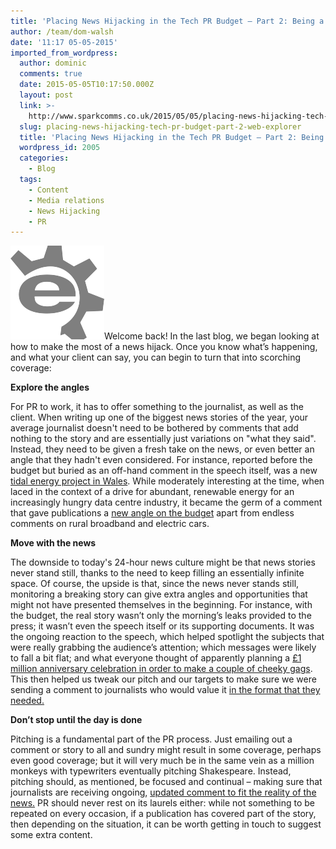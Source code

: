 ```yaml
---
title: 'Placing News Hijacking in the Tech PR Budget – Part 2: Being a Web Explorer'
author: /team/dom-walsh
date: '11:17 05-05-2015'
imported_from_wordpress:
  author: dominic
  comments: true
  date: 2015-05-05T10:17:50.000Z
  layout: post
  link: >-
    http://www.sparkcomms.co.uk/2015/05/05/placing-news-hijacking-tech-pr-budget-part-2-web-explorer/
  slug: placing-news-hijacking-tech-pr-budget-part-2-web-explorer
  title: 'Placing News Hijacking in the Tech PR Budget – Part 2: Being a Web Explorer'
  wordpress_id: 2005
  categories:
    - Blog
  tags:
    - Content
    - Media relations
    - News Hijacking
    - PR
---
```


![options-47081_640](options-47081_640-150x150.png)Welcome back! In the last blog, we began looking at how to make the most of a news hijack. Once you know what’s happening, and what your client can say, you can begin to turn that into scorching coverage:

**Explore the angles**

For PR to work, it has to offer something to the journalist, as well as the client. When writing up one of the biggest news stories of the year, your average journalist doesn't need to be bothered by comments that add nothing to the story and are essentially just variations on "what they said". Instead, they need to be given a fresh take on the news, or even better an angle that they hadn't even considered. For instance, reported before the budget but buried as an off-hand comment in the speech itself, was a new [tidal energy project in Wales](http://www.tidallagoonswanseabay.com/). While moderately interesting at the time, when laced in the context of a drive for abundant, renewable energy for an increasingly hungry data centre industry, it became the germ of a comment that gave publications a [new angle on the budget](http://www.cbronline.com/news/verticals/the-boardroom/5-tech-take-aways-from-the-2015-budget-4535488) apart from endless comments on rural broadband and electric cars.

**Move with the news**

The downside to today's 24-hour news culture might be that news stories never stand still, thanks to the need to keep filling an essentially infinite space. Of course, the upside is that, since the news never stands still, monitoring a breaking story can give extra angles and opportunities that might not have presented themselves in the beginning. For instance, with the budget, the real story wasn’t only the morning’s leaks provided to the press; it wasn’t even the speech itself or its supporting documents. It was the ongoing reaction to the speech, which helped spotlight the subjects that were really grabbing the audience’s attention; which messages were likely to fall a bit flat; and what everyone thought of apparently planning a [£1 million anniversary celebration in order to make a couple of cheeky gags](http://www.independent.co.uk/news/uk/politics/budget-2015-george-osbornes-three-jokes-that-cost-the-taxpayer-41-million-10117998.html). This then helped us tweak our pitch and our targets to make sure we were sending a comment to journalists who would value it [in the format that they needed.](http://www.channelweb.co.uk/crn-uk/news/2400526/budget-channel-wary-of-digital-tax-it-project)

**Don’t stop until the day is done**

Pitching is a fundamental part of the PR process. Just emailing out a comment or story to all and sundry might result in some coverage, perhaps even good coverage; but it will very much be in the same vein as a million monkeys with typewriters eventually pitching Shakespeare. Instead, pitching should, as mentioned, be focused and continual – making sure that journalists are receiving ongoing, [updated comment to fit the reality of the news.](http://www.itproportal.com/2015/03/18/budget-2015-in-depth-industry-reaction-analysis/) PR should never rest on its laurels either: while not something to be repeated on every occasion, if a publication has covered part of the story, then depending on the situation, it can be worth getting in touch to suggest some extra content.
